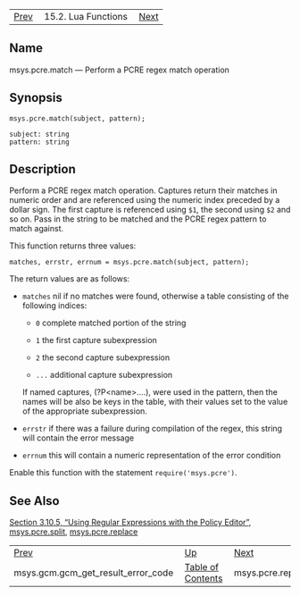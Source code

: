|     |     |     |
| --- | --- | --- |
| [Prev](lua.ref.msys.gcm.gcm_get_result_error_code)  | 15.2. Lua Functions |  [Next](lua.ref.msys.pcre.replace.php) |

<a name="lua.ref.msys.pcre.match"></a>
## Name

msys.pcre.match — Perform a PCRE regex match operation

<a name="idp26781760"></a>
## Synopsis

`msys.pcre.match(subject, pattern);`

```
subject: string
pattern: string
```
<a name="idp26784464"></a>
## Description

Perform a PCRE regex match operation. Captures return their matches in numeric order and are referenced using the numeric index preceded by a dollar sign. The first capture is referenced using `$1`, the second using `$2` and so on. Pass in the string to be matched and the PCRE regex pattern to match against.

This function returns three values:

`matches, errstr, errnum = msys.pcre.match(subject, pattern);`

The return values are as follows:

*   `matches` nil if no matches were found, otherwise a table consisting of the following indices:

    *   `0` complete matched portion of the string

    *   `1` the first capture subexpression

    *   `2` the second capture subexpression

    *   `...` additional capture subexpression

    If named captures, (?P&lt;name>....), were used in the pattern, then the names will be also be keys in the table, with their values set to the value of the appropriate subexpression.

*   `errstr` if there was a failure during compilation of the regex, this string will contain the error message

*   `errnum` this will contain a numeric representation of the error condition

Enable this function with the statement `require('msys.pcre')`.

<a name="idp26800256"></a>
## See Also

[Section 3.10.5, “Using Regular Expressions with the Policy Editor”](web3.policy.editor#web3.policy.editor.regex "3.10.5. Using Regular Expressions with the Policy Editor"), [msys.pcre.split](lua.ref.msys.pcre.split.php "msys.pcre.split"), [msys.pcre.replace](lua.ref.msys.pcre.replace.php "msys.pcre.replace")

|     |     |     |
| --- | --- | --- |
| [Prev](lua.ref.msys.gcm.gcm_get_result_error_code)  | [Up](lua.function.details.php) |  [Next](lua.ref.msys.pcre.replace.php) |
| msys.gcm.gcm_get_result_error_code  | [Table of Contents](index) |  msys.pcre.replace |
